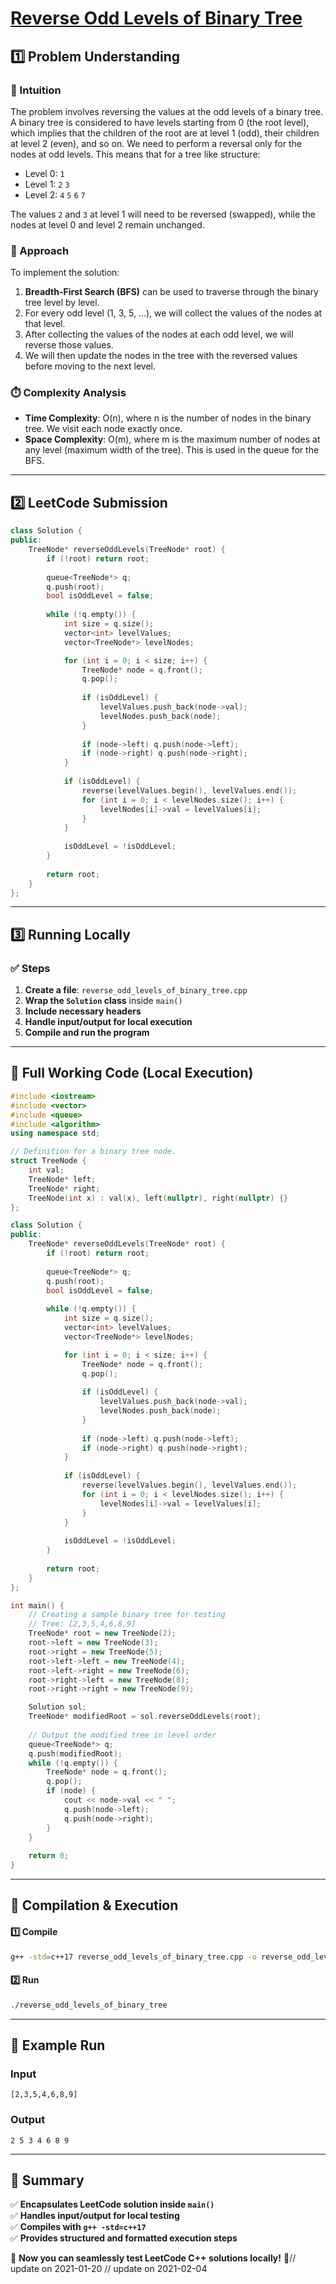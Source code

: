 # **[Reverse Odd Levels of Binary Tree](https://leetcode.com/problems/reverse-odd-levels-of-binary-tree/description/)**  

## **1️⃣ Problem Understanding**  
### **📌 Intuition**  
The problem involves reversing the values at the odd levels of a binary tree. A binary tree is considered to have levels starting from 0 (the root level), which implies that the children of the root are at level 1 (odd), their children at level 2 (even), and so on. We need to perform a reversal only for the nodes at odd levels. This means that for a tree like structure:

- Level 0:     `1`  
- Level 1:   `2` `3`  
- Level 2: `4` `5` `6` `7`  

The values `2` and `3` at level 1 will need to be reversed (swapped), while the nodes at level 0 and level 2 remain unchanged.

### **🚀 Approach**  
To implement the solution:
1. **Breadth-First Search (BFS)** can be used to traverse through the binary tree level by level.
2. For every odd level (1, 3, 5, ...), we will collect the values of the nodes at that level.
3. After collecting the values of the nodes at each odd level, we will reverse those values.
4. We will then update the nodes in the tree with the reversed values before moving to the next level.

### **⏱️ Complexity Analysis**  
- **Time Complexity**: O(n), where n is the number of nodes in the binary tree. We visit each node exactly once.
- **Space Complexity**: O(m), where m is the maximum number of nodes at any level (maximum width of the tree). This is used in the queue for the BFS.

---  

## **2️⃣ LeetCode Submission**  
```cpp
class Solution {
public:
    TreeNode* reverseOddLevels(TreeNode* root) {
        if (!root) return root;
        
        queue<TreeNode*> q;
        q.push(root);
        bool isOddLevel = false;
        
        while (!q.empty()) {
            int size = q.size();
            vector<int> levelValues;
            vector<TreeNode*> levelNodes;

            for (int i = 0; i < size; i++) {
                TreeNode* node = q.front();
                q.pop();
                
                if (isOddLevel) {
                    levelValues.push_back(node->val);
                    levelNodes.push_back(node);
                }
                
                if (node->left) q.push(node->left);
                if (node->right) q.push(node->right);
            }
            
            if (isOddLevel) {
                reverse(levelValues.begin(), levelValues.end());
                for (int i = 0; i < levelNodes.size(); i++) {
                    levelNodes[i]->val = levelValues[i];
                }
            }
            
            isOddLevel = !isOddLevel;
        }
        
        return root;
    }
};
```  

---  

## **3️⃣ Running Locally**  
### **✅ Steps**  
1. **Create a file**: `reverse_odd_levels_of_binary_tree.cpp`  
2. **Wrap the `Solution` class** inside `main()`  
3. **Include necessary headers**  
4. **Handle input/output for local execution**  
5. **Compile and run the program**  

---  

## **📝 Full Working Code (Local Execution)**  
```cpp
#include <iostream>
#include <vector>
#include <queue>
#include <algorithm>
using namespace std;

// Definition for a binary tree node.
struct TreeNode {
    int val;
    TreeNode* left;
    TreeNode* right;
    TreeNode(int x) : val(x), left(nullptr), right(nullptr) {}
};

class Solution {
public:
    TreeNode* reverseOddLevels(TreeNode* root) {
        if (!root) return root;
        
        queue<TreeNode*> q;
        q.push(root);
        bool isOddLevel = false;
        
        while (!q.empty()) {
            int size = q.size();
            vector<int> levelValues;
            vector<TreeNode*> levelNodes;

            for (int i = 0; i < size; i++) {
                TreeNode* node = q.front();
                q.pop();
                
                if (isOddLevel) {
                    levelValues.push_back(node->val);
                    levelNodes.push_back(node);
                }
                
                if (node->left) q.push(node->left);
                if (node->right) q.push(node->right);
            }
            
            if (isOddLevel) {
                reverse(levelValues.begin(), levelValues.end());
                for (int i = 0; i < levelNodes.size(); i++) {
                    levelNodes[i]->val = levelValues[i];
                }
            }
            
            isOddLevel = !isOddLevel;
        }
        
        return root;
    }
};

int main() {
    // Creating a sample binary tree for testing 
    // Tree: [2,3,5,4,6,8,9]
    TreeNode* root = new TreeNode(2);
    root->left = new TreeNode(3);
    root->right = new TreeNode(5);
    root->left->left = new TreeNode(4);
    root->left->right = new TreeNode(6);
    root->right->left = new TreeNode(8);
    root->right->right = new TreeNode(9);

    Solution sol;
    TreeNode* modifiedRoot = sol.reverseOddLevels(root);
    
    // Output the modified tree in level order
    queue<TreeNode*> q;
    q.push(modifiedRoot);
    while (!q.empty()) {
        TreeNode* node = q.front();
        q.pop();
        if (node) {
            cout << node->val << " ";
            q.push(node->left);
            q.push(node->right);
        }
    }
    
    return 0;
}
```  

---  

## **🔧 Compilation & Execution**  
#### **1️⃣ Compile**  
```bash
g++ -std=c++17 reverse_odd_levels_of_binary_tree.cpp -o reverse_odd_levels_of_binary_tree
```  

#### **2️⃣ Run**  
```bash
./reverse_odd_levels_of_binary_tree
```  

---  

## **🎯 Example Run**  
### **Input**  
```
[2,3,5,4,6,8,9]
```  
### **Output**  
```
2 5 3 4 6 8 9 
```  

---  

## **📌 Summary**  
✅ **Encapsulates LeetCode solution inside `main()`**  
✅ **Handles input/output for local testing**  
✅ **Compiles with `g++ -std=c++17`**  
✅ **Provides structured and formatted execution steps**  

🚀 **Now you can seamlessly test LeetCode C++ solutions locally!** 🚀// update on 2021-01-20
// update on 2021-02-04

